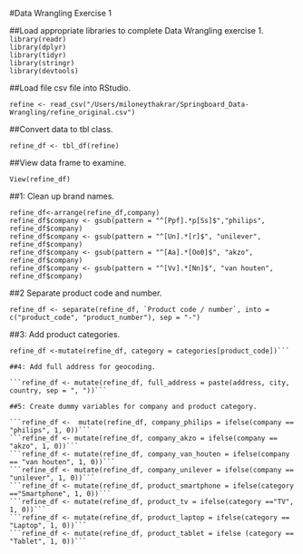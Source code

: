 #Data Wrangling Exercise 1

##Load appropriate libraries to complete Data Wrangling exercise 1. 
```library(readr)```    
```library(dplyr)```    
```library(tidyr)```    
```library(stringr)```   
```library(devtools)```  

##Load file csv file into RStudio. 

```refine <- read_csv("/Users/miloneythakrar/Springboard_Data-Wrangling/refine_original.csv")```

##Convert data to tbl class. 

```refine_df <- tbl_df(refine)```

##View data frame to examine.

```View(refine_df)```  

##1: Clean up brand names.

```refine_df<-arrange(refine_df,company)```  
```refine_df$company <- gsub(pattern = "^[Ppf].*p[Ss]$","philips", refine_df$company)```      
```refine_df$company <- gsub(pattern = "^[Un].*[r]$", "unilever", refine_df$company)```    
```refine_df$company <- gsub(pattern = "^[Aa].*[Oo0]$", "akzo", refine_df$company)```  
```refine_df$company <- gsub(pattern = "^[Vv].*[Nn]$", "van houten", refine_df$company)```  

##2 Separate product code and number.  

```refine_df <- separate(refine_df, `Product code / number`, into = c("product_code", "product_number"), sep = "-")```

##3: Add product categories.  

```categories <- c(p = "Smartphone", v = "TV", x = "Laptop", q = "Tablet")
refine_df <-mutate(refine_df, category = categories[product_code])```  

##4: Add full address for geocoding.

```refine_df <- mutate(refine_df, full_address = paste(address, city, country, sep = ", "))```

##5: Create dummy variables for company and product category.

```refine_df <-  mutate(refine_df, company_philips = ifelse(company == "philips", 1, 0))```
```refine_df <- mutate(refine_df, company_akzo = ifelse(company == "akzo", 1, 0))```
```refine_df <- mutate(refine_df, company_van_houten = ifelse(company == "van houten", 1, 0))```
```refine_df <- mutate(refine_df, company_unilever = ifelse(company == "unilever", 1, 0))```
```refine_df <- mutate(refine_df, product_smartphone = ifelse(category =="Smartphone", 1, 0))```
```refine_df <- mutate(refine_df, product_tv = ifelse(category =="TV", 1, 0))```
```refine_df <- mutate(refine_df, product_laptop = ifelse(category == "Laptop", 1, 0))```
```refine_df <- mutate(refine_df, product_tablet = ifelse (category == "Tablet", 1, 0))```
